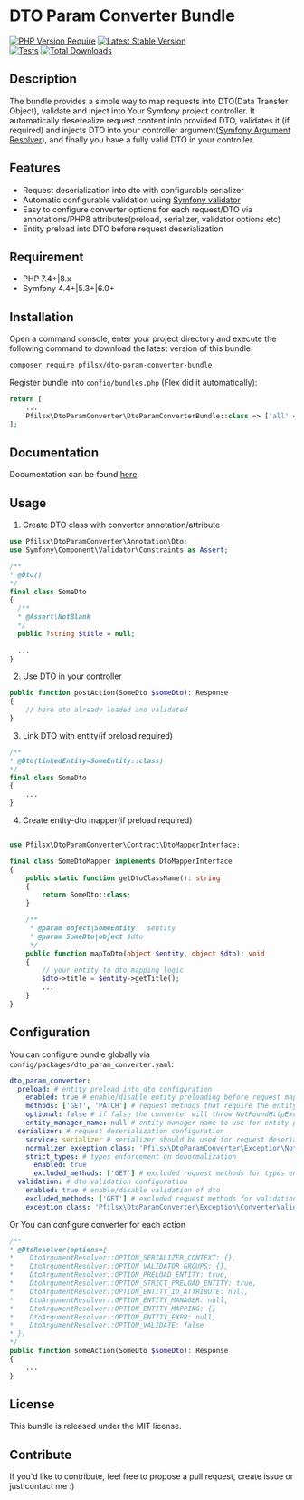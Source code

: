 DTO Param Converter Bundle
==============

[![PHP Version Require](http://poser.pugx.org/pfilsx/dto-param-converter-bundle/require/php)](https://packagist.org/packages/pfilsx/dto-param-converter-bundle)
[![Latest Stable Version](http://poser.pugx.org/pfilsx/dto-param-converter-bundle/v)](https://packagist.org/packages/pfilsx/dto-param-converter-bundle)  
[![Tests](https://github.com/pfilsx/DtoParamConverterBundle/actions/workflows/tests.yaml/badge.svg?branch=master)](https://github.com/pfilsx/DtoParamConverterBundle/actions/workflows/tests.yaml)
[![Total Downloads](http://poser.pugx.org/pfilsx/dto-param-converter-bundle/downloads)](https://packagist.org/packages/pfilsx/dto-param-converter-bundle)

Description
------------

The bundle provides a simple way to map requests into DTO(Data Transfer Object), 
validate and inject into Your Symfony project controller. 
It automatically deserealize request content into provided DTO, 
validates it (if required) and injects DTO into your controller 
argument([Symfony Argument Resolver](https://symfony.com/doc/current/controller/argument_value_resolver.html)), 
and finally you have a fully valid DTO in your controller.

Features
--------
* Request deserialization into dto with configurable serializer
* Automatic configurable validation using [Symfony validator](https://symfony.com/doc/current/validation.html)
* Easy to configure converter options for each request/DTO via annotations/PHP8 attributes(preload, serializer, validator options etc)
* Entity preload into DTO before request deserialization

Requirement
-----------
* PHP 7.4+|8.x
* Symfony 4.4+|5.3+|6.0+

Installation
------------

Open a command console, enter your project directory and execute the following command to download the latest version of this bundle:
```bash
composer require pfilsx/dto-param-converter-bundle
```

Register bundle into ``config/bundles.php`` (Flex did it automatically):
``` php
return [
    ...
    Pfilsx\DtoParamConverter\DtoParamConverterBundle::class => ['all' => true],
];
```

Documentation
-------------

Documentation can be found [here](src/Resources/doc/index.rst).

Usage
-----

1. Create DTO class with converter annotation/attribute
```php
use Pfilsx\DtoParamConverter\Annotation\Dto;
use Symfony\Component\Validator\Constraints as Assert;

/**
* @Dto() 
*/
final class SomeDto 
{
  /**
  * @Assert\NotBlank
  */
  public ?string $title = null;
  
  ...
}
```

2. Use DTO in your controller
```php
public function postAction(SomeDto $someDto): Response
{
    // here dto already loaded and validated
}
```

3. Link DTO with entity(if preload required)
```php
/**
* @Dto(linkedEntity=SomeEntity::class) 
*/
final class SomeDto 
{
    ...
}
```

4. Create entity-dto mapper(if preload required)
```php

use Pfilsx\DtoParamConverter\Contract\DtoMapperInterface;

final class SomeDtoMapper implements DtoMapperInterface
{
    public static function getDtoClassName(): string
    {
        return SomeDto::class;
    }

    /**
     * @param object|SomeEntity   $entity
     * @param SomeDto|object $dto
     */
    public function mapToDto(object $entity, object $dto): void
    {
        // your entity to dto mapping logic
        $dto->title = $entity->getTitle();
        ...
    }
}
```

Configuration
-------------

You can configure bundle globally via `config/packages/dto_param_converter.yaml`:

```yaml
dto_param_converter:
  preload: # entity preload into dto configuration
    enabled: true # enable/disable entity preloading before request mapping
    methods: ['GET', 'PATCH'] # request methods that require the entity preload
    optional: false # if false the converter will throw NotFoundHttpException on entity for preloading not found otherwise it will ignore preloading
    entity_manager_name: null # entity manager name to use for entity preloading. useful on multiple managers
  serializer: # request deserialization configuration 
    service: serializer # serializer should be used for request deserialization
    normalizer_exception_class: 'Pfilsx\DtoParamConverter\Exception\NotNormalizableConverterValueException' # exception class that should be thrown on normalization errors. not actual after 5.4 symfony/serializer
    strict_types: # types enforcement on denormalization
      enabled: true
      excluded_methods: ['GET'] # excluded request methods for types enforcement
  validation: # dto validation configuration
    enabled: true # enable/disable validation of dto
    excluded_methods: ['GET'] # excluded request methods for validation
    exception_class: 'Pfilsx\DtoParamConverter\Exception\ConverterValidationException' # exception class that should be thrown on validation errors
```

Or You can configure converter for each action

```php
/**
* @DtoResolver(options={
*    DtoArgumentResolver::OPTION_SERIALIZER_CONTEXT: {},
*    DtoArgumentResolver::OPTION_VALIDATOR_GROUPS: {},
*    DtoArgumentResolver::OPTION_PRELOAD_ENTITY: true,
*    DtoArgumentResolver::OPTION_STRICT_PRELOAD_ENTITY: true,
*    DtoArgumentResolver::OPTION_ENTITY_ID_ATTRIBUTE: null,
*    DtoArgumentResolver::OPTION_ENTITY_MANAGER: null,
*    DtoArgumentResolver::OPTION_ENTITY_MAPPING: {}
*    DtoArgumentResolver::OPTION_ENTITY_EXPR: null,
*    DtoArgumentResolver::OPTION_VALIDATE: false
* })
*/
public function someAction(SomeDto $someDto): Response
{
    ...
}
```

License
-------

This bundle is released under the MIT license.

Contribute
----------

If you'd like to contribute, feel free to propose a pull request, create issue or just contact me :) 